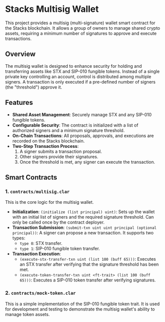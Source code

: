 # Stacks Multisig Wallet

This project provides a multisig (multi-signature) wallet smart contract for the Stacks blockchain. It allows a group of owners to manage shared crypto assets, requiring a minimum number of signatures to approve and execute transactions.

## Overview

The multisig wallet is designed to enhance security for holding and transferring assets like STX and SIP-010 fungible tokens. Instead of a single private key controlling an account, control is distributed among multiple signers. A transaction is only executed if a pre-defined number of signers (the "threshold") approve it.

## Features

- **Shared Asset Management**: Securely manage STX and any SIP-010 fungible tokens.
- **Configurable Security**: The contract is initialized with a list of authorized signers and a minimum signature threshold.
- **On-Chain Transactions**: All proposals, approvals, and executions are recorded on the Stacks blockchain.
- **Two-Step Transaction Process**:
    1. A signer submits a transaction proposal.
    2. Other signers provide their signatures.
    3. Once the threshold is met, any signer can execute the transaction.

## Smart Contracts

### 1. `contracts/multisig.clar`

This is the core logic for the multisig wallet.

- **Initialization**: `(initialize (list principal) uint)`: Sets up the wallet with an initial list of signers and the required signature threshold. Can only be called once by the contract deployer.
- **Transaction Submission**: `(submit-txn uint uint principal (optional principal))`: A signer can propose a new transaction. It supports two types:
    - `type 0`: STX transfer.
    - `type 1`: SIP-010 fungible token transfer.
- **Transaction Execution**:
    - `(execute-stx-transfer-txn uint (list 100 (buff 65)))`: Executes an STX transfer after verifying that the signature threshold has been met.
    - `(execute-token-transfer-txn uint <ft-trait> (list 100 (buff 65)))`: Executes a SIP-010 token transfer after verifying signatures.

### 2. `contracts/mock-token.clar`

This is a simple implementation of the SIP-010 fungible token trait. It is used for development and testing to demonstrate the multisig wallet's ability to manage token assets.
